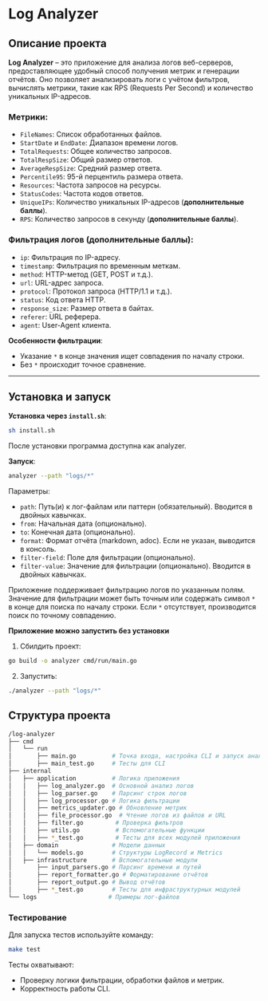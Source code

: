 # Log Analyzer

## Описание проекта

**Log Analyzer** – это приложение для анализа логов веб-серверов, предоставляющее удобный способ получения метрик и генерации отчётов. Оно позволяет анализировать логи с учётом фильтров, вычислять метрики, такие как RPS (Requests Per Second) и количество уникальных IP-адресов.

### Метрики:
- `FileNames`: Список обработанных файлов.
- `StartDate` и `EndDate`: Диапазон времени логов.
- `TotalRequests`: Общее количество запросов.
- `TotalRespSize`: Общий размер ответов.
- `AverageRespSize`: Средний размер ответа.
- `Percentile95`: 95-й перцентиль размера ответа.
- `Resources`: Частота запросов на ресурсы.
- `StatusCodes`: Частота кодов ответов.
- `UniqueIPs`: Количество уникальных IP-адресов (**дополнительные баллы**).
- `RPS`: Количество запросов в секунду (**дополнительные баллы**).

### Фильтрация логов (дополнительные баллы):
- `ip`: Фильтрация по IP-адресу.
- `timestamp`: Фильтрация по временным меткам.
- `method`: HTTP-метод (GET, POST и т.д.).
- `url`: URL-адрес запроса.
- `protocol`: Протокол запроса (HTTP/1.1 и т.д.).
- `status`: Код ответа HTTP.
- `response_size`: Размер ответа в байтах.
- `referer`: URL реферера.
- `agent`: User-Agent клиента.

**Особенности фильтрации**:
- Указание `*` в конце значения ищет совпадения по началу строки.
- Без `*` происходит точное сравнение.

---

## Установка и запуск

**Установка через `install.sh`**:
``` bash
sh install.sh
```
После установки программа доступна как analyzer.

**Запуск**:
``` bash
analyzer --path "logs/*" 
```

Параметры:

- `path`: Путь(и) к лог-файлам или паттерн (обязательный). Вводится в двойных кавычках. 
- `from`: Начальная дата (опционально).
- `to`: Конечная дата (опционально).
- `format`: Формат отчёта (markdown, adoc). Если не указан, выводится в консоль.
- `filter-field`: Поле для фильтрации (опционально). 
- `filter-value`: Значение для фильтрации (опционально). Вводится в двойных кавычках.

Приложение поддерживает фильтрацию логов по указанным полям. 
Значение для фильтрации может быть точным или содержать символ `*` в конце для поиска по началу строки. 
Если `*` отсутствует, производится поиск по точному совпадению.

**Приложение можно запустить без установки**

1. Сбилдить проект:
``` bash
go build -o analyzer cmd/run/main.go
```

2. Запустить:
``` bash
./analyzer --path "logs/*"
```

## Структура проекта

``` bash
/log-analyzer
├── cmd
│   └── run                 
│       ├── main.go          # Точка входа, настройка CLI и запуск анализа
│       ├── main_test.go     # Тесты для CLI
├── internal
│   ├── application          # Логика приложения
│   │   ├── log_analyzer.go  # Основной анализ логов
│   │   ├── log_parser.go    # Парсинг строк логов
│   │   ├── log_processor.go # Логика фильтрации
│   │   ├── metrics_updater.go # Обновление метрик
│   │   ├── file_processor.go  # Чтение логов из файлов и URL
│   │   ├── filter.go         # Проверка фильтров
│   │   ├── utils.go          # Вспомогательные функции
│   │   ├── *_test.go         # Тесты для всех модулей приложения
│   ├── domain               # Модели данных
│   │   └── models.go        # Структуры LogRecord и Metrics
│   ├── infrastructure       # Вспомогательные модули
│       ├── input_parsers.go # Парсинг времени и путей
│       ├── report_formatter.go # Форматирование отчётов
│       ├── report_output.go # Вывод отчётов
│       ├── *_test.go        # Тесты для инфраструктурных модулей
└── logs                    # Примеры лог-файлов
```

### Тестирование

Для запуска тестов используйте команду:
``` bash
make test
```
Тесты охватывают:
- Проверку логики фильтрации, обработки файлов и метрик.
- Корректность работы CLI.